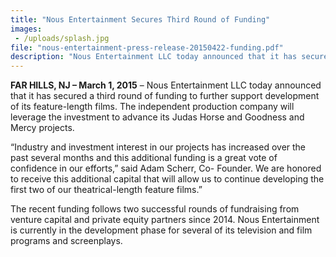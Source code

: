 ```yaml
---
title: "Nous Entertainment Secures Third Round of Funding"
images:
 - /uploads/splash.jpg
file: "nous-entertainment-press-release-20150422-funding.pdf"
description: "Nous Entertainment LLC today announced that it has secured a third round of funding to further support development of its feature-length films"
---
```

**FAR HILLS, NJ – March 1, 2015** – Nous Entertainment LLC today announced that it has secured a third round of funding to further support development of its feature-length films. The independent production company will leverage the investment to advance its Judas Horse and Goodness and Mercy projects.

“Industry and investment interest in our projects has increased over the past several months and this additional funding is a great vote of confidence in our efforts,” said Adam Scherr, Co- Founder. We are honored to receive this additional capital that will allow us to continue developing the first two of our theatrical-length feature films.”

The recent funding follows two successful rounds of fundraising from venture capital and private equity partners since 2014. Nous Entertainment is currently in the development phase for several of its television and film programs and screenplays.


